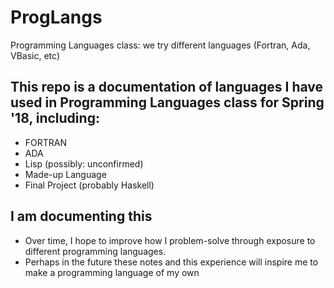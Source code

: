 # ProgLangs
Programming Languages class: we try different languages (Fortran, Ada, VBasic, etc)

## This repo is a documentation of languages I have used in Programming Languages class for Spring '18, including:

- FORTRAN
- ADA
- Lisp (possibly: unconfirmed)
- Made-up Language
- Final Project (probably Haskell)

## I am documenting this
- Over time, I hope to improve how I problem-solve through exposure to different programming languages.
- Perhaps in the future these notes and this experience will inspire me to make a programming language of my own
